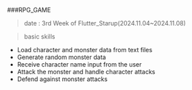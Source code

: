###RPG_GAME

> date : 3rd Week of Flutter_Starup(2024.11.04~2024.11.08)

> basic skills

- Load character and monster data from text files
- Generate random monster data
- Receive character name input from the user
- Attack the monster and handle character attacks
- Defend against monster attacks
